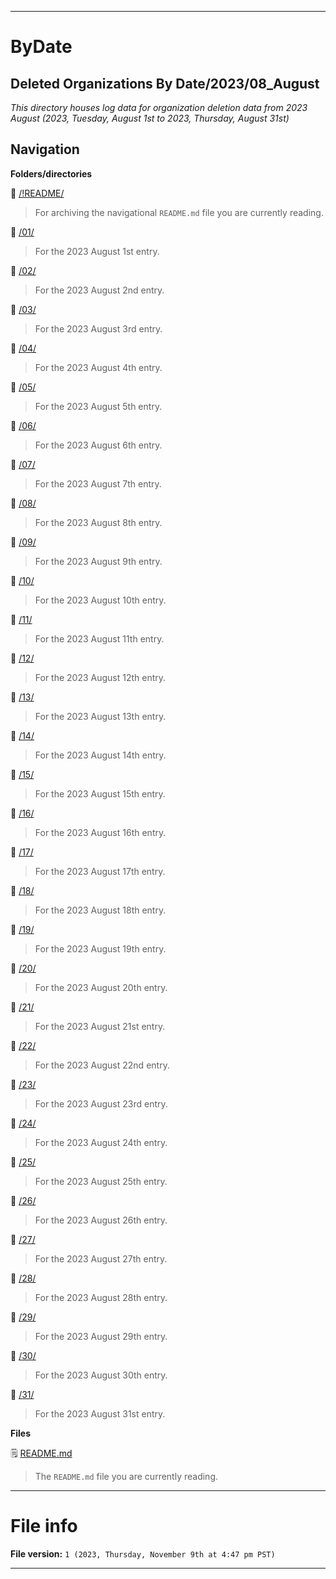 
***

# ByDate

## Deleted Organizations By Date/2023/08_August

_This directory houses log data for organization deletion data from 2023 August (2023, Tuesday, August 1st to 2023, Thursday, August 31st)_

## Navigation

**Folders/directories**

📁 [/!README/](/OrganizationGraphics/2023/08_August/!README/)

> For archiving the navigational `README.md` file you are currently reading.

📁 [/01/](/Deleted_Organizations/2023/08_August/01/)

> For the 2023 August 1st entry.

📁 [/02/](/Deleted_Organizations/2023/08_August/02/)

> For the 2023 August 2nd entry.

📁 [/03/](/Deleted_Organizations/2023/08_August/03/)

> For the 2023 August 3rd entry.

📁 [/04/](/Deleted_Organizations/2023/08_August/04/)

> For the 2023 August 4th entry.

📁 [/05/](/Deleted_Organizations/2023/08_August/05/)

> For the 2023 August 5th entry.

📁 [/06/](/Deleted_Organizations/2023/08_August/06/)

> For the 2023 August 6th entry.

📁 [/07/](/Deleted_Organizations/2023/08_August/07/)

> For the 2023 August 7th entry.

📁 [/08/](/Deleted_Organizations/2023/08_August/08/)

> For the 2023 August 8th entry.

📁 [/09/](/Deleted_Organizations/2023/08_August/09/)

> For the 2023 August 9th entry.

📁 [/10/](/Deleted_Organizations/2023/08_August/10/)

> For the 2023 August 10th entry.

📁 [/11/](/Deleted_Organizations/2023/08_August/11/)

> For the 2023 August 11th entry.

📁 [/12/](/Deleted_Organizations/2023/08_August/12/)

> For the 2023 August 12th entry.

📁 [/13/](/Deleted_Organizations/2023/08_August/13/)

> For the 2023 August 13th entry.

📁 [/14/](/Deleted_Organizations/2023/08_August/14/)

> For the 2023 August 14th entry.

📁 [/15/](/Deleted_Organizations/2023/08_August/15/)

> For the 2023 August 15th entry.

📁 [/16/](/Deleted_Organizations/2023/08_August/16/)

> For the 2023 August 16th entry.

📁 [/17/](/Deleted_Organizations/2023/08_August/17/)

> For the 2023 August 17th entry.

📁 [/18/](/Deleted_Organizations/2023/08_August/18/)

> For the 2023 August 18th entry.

📁 [/19/](/Deleted_Organizations/2023/08_August/19/)

> For the 2023 August 19th entry.

📁 [/20/](/Deleted_Organizations/2023/08_August/20/)

> For the 2023 August 20th entry.

📁 [/21/](/Deleted_Organizations/2023/08_August/21/)

> For the 2023 August 21st entry.

📁 [/22/](/Deleted_Organizations/2023/08_August/22/)

> For the 2023 August 22nd entry.

📁 [/23/](/Deleted_Organizations/2023/08_August/23/)

> For the 2023 August 23rd entry.

📁 [/24/](/Deleted_Organizations/2023/08_August/24/)

> For the 2023 August 24th entry.

📁 [/25/](/Deleted_Organizations/2023/08_August/25/)

> For the 2023 August 25th entry.

📁 [/26/](/Deleted_Organizations/2023/08_August/26/)

> For the 2023 August 26th entry.

📁 [/27/](/Deleted_Organizations/2023/08_August/27/)

> For the 2023 August 27th entry.

📁 [/28/](/Deleted_Organizations/2023/08_August/28/)

> For the 2023 August 28th entry.

📁 [/29/](/Deleted_Organizations/2023/08_August/29/)

> For the 2023 August 29th entry.

📁 [/30/](/Deleted_Organizations/2023/08_August/30/)

> For the 2023 August 30th entry.

📁 [/31/](/Deleted_Organizations/2023/08_August/31/)

> For the 2023 August 31st entry.

**Files**

🗒️ [README.md](/Deleted_Organizations/2023/08_August/README.md)

> The `README.md` file you are currently reading.

***

# File info

**File version:** `1 (2023, Thursday, November 9th at 4:47 pm PST)`

***
